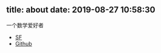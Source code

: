 title: about
date: 2019-08-27 10:58:30
---
一个数学爱好者
* [SF](https://segmentfault.com/u/salamander)
* [Github](https://github.com/salamander-mh)